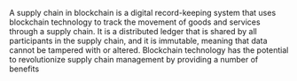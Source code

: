 A supply chain in blockchain is a digital record-keeping system that uses blockchain
technology to track the movement of goods and services through a supply chain. It is a
distributed ledger that is shared by all participants in the supply chain, and it is immutable,
meaning that data cannot be tampered with or altered.
Blockchain technology has the potential to revolutionize supply chain management by
providing a number of benefits